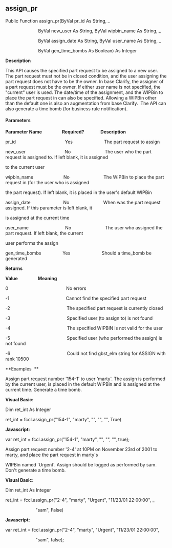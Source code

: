 assign_pr
---------

Public Function assign_pr(ByVal pr_id As String, _

                          ByVal new_user As String, ByVal wipbin_name As String, _

                          ByVal assign_date As String, ByVal user_name As String, _

                          ByVal gen_time_bombs As Boolean) As Integer

**Description**

This API causes the specified part request to be assigned to a new user. The part request must not be in closed condition, and the user assigning the part request does not have to be the owner. In base Clarify, the assigner of a part request must be the owner. If either user name is not specified, the "current" user is used. The date/time of the assignment, and the WIPBin to place the part request in can also be specified. Allowing a WIPBin other than the default one is also an augmentation from base Clarify.  The API can also generate a time bomb (for business rule notification).

#### Parameters
**Parameter Name**                **Required?**             **Description**

pr_id                                       Yes                         The part request to assign

new_user                               No                           The user who the part request is assigned to. If left blank, it is assigned

to the current user

wipbin_name                        No                           The WIPBin to place the part request in (for the user who is assigned

the part request). If left blank, it is placed in the user's default WIPBin

assign_date                          No                           When was the part request assigned. If this parameter is left blank, it

is assigned at the current time

user_name                             No                           The user who assigned the part request. If left blank, the current

user performs the assign

gen_time_bombs                 Yes                         Should a time_bomb be generated

**Returns**

**Value**                **Meaning**

0                                              No errors

-1                                             Cannot find the specified part request

-2                                             The specified part request is currently closed

-3                                             Specified user (to assign to) is not found

-4                                             The specified WIPBIN is not valid for the user

-5                                             Specified user (who performed the assign) is not found

-6                                             Could not find gbst_elm string for ASSIGN with rank 10500

**Examples  **

 Assign part request number '154-1' to user 'marty'. The assign is performed by the current user, is placed in the default WIPBin and is assigned at the current time. Generate a time bomb.

**Visual Basic:**

Dim ret_int As Integer

ret_int = fccl.assign_pr("154-1", "marty", "", "", "", True)

**Javascript:**

var ret_int = fccl.assign_pr("154-1", "marty", "", "", "", true);

 Assign part request number '2-4' at 10PM on November 23rd of 2001 to marty, and place the part request in marty's

WIPBin named 'Urgent'. Assign should be logged as performed by sam. Don't generate a time bomb.

**Visual Basic:**

Dim ret_int As Integer

ret_int = fccl.assign_pr("2-4", "marty", "Urgent", "11/23/01 22:00:00", _

                        "sam", False)

**Javascript:**

var ret_int = fccl.assign_pr("2-4", "marty", "Urgent", "11/23/01 22:00:00",

                        "sam", false);